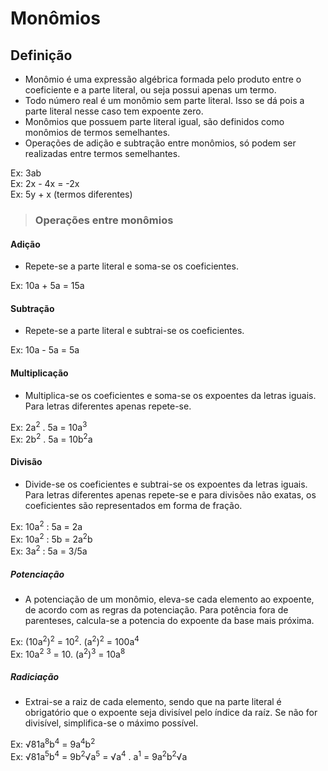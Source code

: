 # Monômios

## Definição
- Monômio é uma expressão algébrica formada pelo produto entre o coeficiente e a parte literal, ou seja possui apenas um termo.
- Todo número real é um monômio sem parte literal. Isso se dá pois a parte literal nesse caso tem expoente zero.
- Monômios que possuem parte literal igual, são definidos como monômios de termos semelhantes.
- Operações de adição e subtração entre monômios, só podem ser realizadas entre termos semelhantes.

Ex: 3ab  
Ex: 2x - 4x = -2x  
Ex: 5y + x (termos diferentes)  

> ### Operações entre monômios

#### Adição
- Repete-se a parte literal e soma-se os coeficientes.

Ex: 10a + 5a = 15a  

#### Subtração
- Repete-se a parte literal e subtrai-se os coeficientes.

Ex: 10a - 5a = 5a  

#### Multiplicação
- Multiplica-se os coeficientes e soma-se os expoentes da letras iguais. Para letras diferentes apenas repete-se.

Ex: 2a<sup>2</sup> . 5a = 10a<sup>3</sup>  
Ex: 2b<sup>2</sup> . 5a = 10b<sup>2</sup>a  

#### Divisão
- Divide-se os coeficientes e subtrai-se os expoentes da letras iguais. Para letras diferentes apenas repete-se e para divisões não exatas, os coeficientes são representados em forma de fração.

Ex: 10a<sup>2</sup> : 5a = 2a  
Ex: 10a<sup>2</sup> : 5b = 2a<sup>2</sup>b  
Ex: 3a<sup>2</sup> : 5a = 3/5a 

##### Potenciação
- A potenciação de um monômio, eleva-se cada elemento ao expoente, de acordo com as regras da potenciação. Para potência fora de parenteses, calcula-se a potencia do expoente da base mais próxima.

Ex: (10a<sup>2</sup>)<sup>2</sup> = 10<sup>2</sup>. (a<sup>2</sup>)<sup>2</sup> = 100a<sup>4</sup>  
Ex: 10a<sup>2</sup> <sup>3</sup> = 10. (a<sup>2</sup>)<sup>3</sup> = 10a<sup>8</sup>  

##### Radiciação
- Extrai-se a raiz de cada elemento, sendo que na parte literal é obrigatório que o expoente seja divisível pelo índice da raíz. Se não for divisível, simplifica-se o máximo possível.

Ex: √81a<sup>8</sup>b<sup>4</sup> = 9a<sup>4</sup>b<sup>2</sup>  
Ex: √81a<sup>5</sup>b<sup>4</sup> = 9b<sup>2</sup>√a<sup>5</sup> = √a<sup>4</sup> . a<sup>1</sup> = 9a<sup>2</sup>b<sup>2</sup>√a